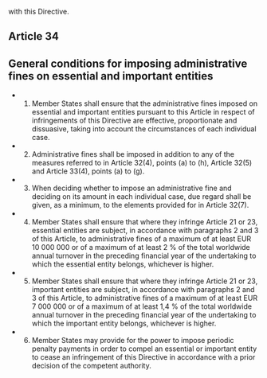 with this Directive.
## Article 34
## General conditions for imposing administrative fines on essential and important entities
- 1. Member States shall ensure that the administrative fines imposed on essential and important entities pursuant to this Article  in  respect  of  infringements  of  this  Directive  are  effective,  proportionate  and  dissuasive,  taking  into  account  the circumstances of each individual case.
- 2. Administrative fines shall be imposed in addition to any of the measures referred to in Article 32(4), points (a) to (h), Article 32(5) and Article 33(4), points (a) to (g).
- 3. When deciding whether  to impose an administrative  fine  and deciding  on  its  amount  in  each individual  case,  due regard shall be given, as a minimum, to the elements provided for in Article 32(7).
- 4. Member States shall ensure that where they infringe Article 21 or 23, essential entities are subject, in accordance with paragraphs 2 and 3 of this Article, to administrative fines of a maximum of at least EUR 10 000 000 or of a maximum of at least 2 % of the total worldwide annual turnover in the preceding financial year of the undertaking to which the essential entity belongs, whichever is higher.
- 5. Member States shall ensure that where they infringe Article 21 or 23, important entities are subject, in accordance with paragraphs 2 and 3 of this Article, to administrative fines of a maximum of at least EUR 7 000 000 or of a maximum of  at  least  1,4  %  of  the  total  worldwide  annual  turnover  in  the  preceding  financial  year  of  the  undertaking  to which the important entity belongs, whichever is higher.
- 6. Member States may provide for the power to impose periodic penalty payments in order to compel an essential or important entity to cease an infringement of this Directive in accordance with a prior decision of the competent authority.
